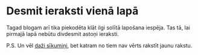 # Desmit ieraksti vienā lapā

Tagad blogam arī tika piekodēta klāt ilgi solītā lapošana iespēja. Tas tā, lai pirmajā lapā nebūtu divdesmit astoņi ieraksti.

P.S. Un vēl [daži sīkumiņi](https://github.com/daGrevis/daGrevis.lv), bet katram no tiem nav vērts rakstīt jaunu rakstu.